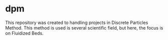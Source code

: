 # dpm
This repository was created to handling projects in Discrete Particles Method. This method is used is several scientific field, but here, the focus is on Fluidized Beds.
